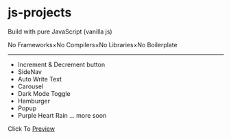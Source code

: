 # js-projects

Build with pure JavaScript (vanilla js)

No Frameworks×No Compilers×No Libraries×No Boilerplate

----

- Increment & Decrement button
- SideNav
- Auto Write Text
- Carousel
- Dark Mode Toggle
- Hamburger
- Popup
- Purple Heart Rain
... more soon

Click To [Preview](https://ullaskunder3.github.io/js-projects/)
